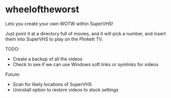 # wheeloftheworst
Lets you create your own WOTW within SuperVHS!

Just point it at a directory full of movies, and it will pick a number,
and insert them into SuperVHS to play on the Plinkett TV.

TODO:
- Create a backup of all the videos
- Check to see if we can use Windows soft links or symlinks for videos

Future:
- Scan for likely locations of SuperVHS
- Uninstall option to restore videos to stock settings

